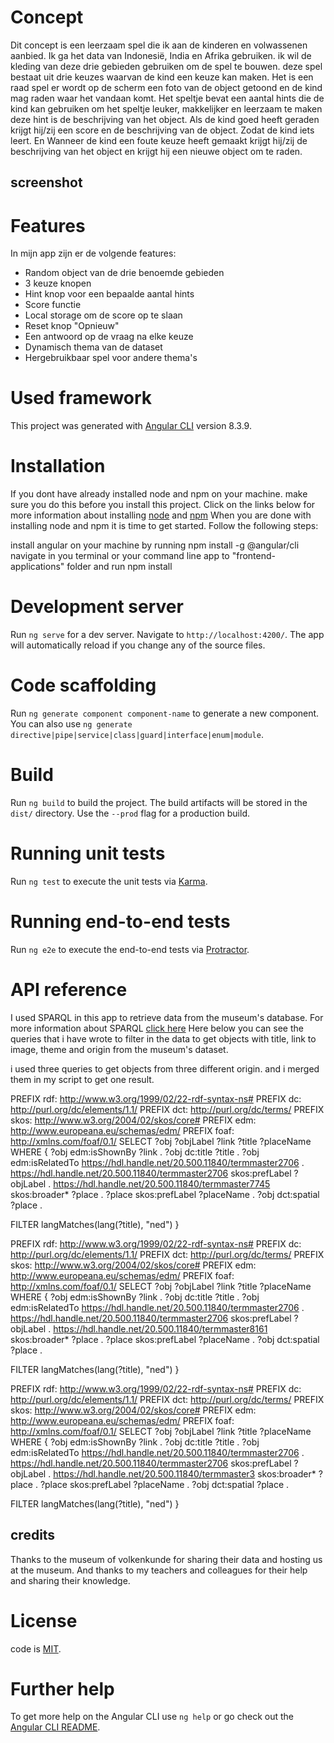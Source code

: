 # Concept
Dit concept is een leerzaam spel die ik aan de kinderen en volwassenen aanbied. Ik ga het data van Indonesië, India en Afrika gebruiken. ik wil de kleding van deze drie gebieden gebruiken om de spel te bouwen. deze spel bestaat uit drie keuzes waarvan de kind een keuze kan maken. Het is een raad spel er wordt op de scherm een foto van de object getoond en de kind mag raden waar het vandaan komt. Het speltje bevat een aantal hints die de kind kan gebruiken om het speltje leuker, makkelijker en leerzaam te maken deze hint is de beschrijving van het object. Als de kind goed heeft geraden krijgt hij/zij een score en de beschrijving van de object. Zodat de kind iets leert. En Wanneer de kind een foute keuze heeft gemaakt krijgt hij/zij de beschrijving van het object en krijgt hij een nieuwe object om te raden.

## screenshot

# Features
In mijn app zijn er de volgende features:
* Random object van de drie benoemde gebieden
* 3 keuze knopen 
* Hint knop voor een bepaalde aantal hints
* Score functie
* Local storage om de score op te slaan
* Reset knop "Opnieuw"
* Een antwoord op de vraag na elke keuze
* Dynamisch thema van de dataset 
* Hergebruikbaar spel voor andere thema's 

# Used framework
This project was generated with [Angular CLI](https://github.com/angular/angular-cli) version 8.3.9.

# Installation
If you dont have already installed node and npm on your machine. make sure you do this before you install this project. Click on the links below for more information about installing [node](https://nodejs.org/en/) and [npm](https://www.npmjs.com)
When you are done with installing node and npm it is time to get started. Follow the following steps:

install angular on your machine by running npm install -g @angular/cli
navigate in you terminal or your command line app to "frontend-applications" folder and run npm install

# Development server

Run `ng serve` for a dev server. Navigate to `http://localhost:4200/`. The app will automatically reload if you change any of the source files.

# Code scaffolding

Run `ng generate component component-name` to generate a new component. You can also use `ng generate directive|pipe|service|class|guard|interface|enum|module`.

# Build

Run `ng build` to build the project. The build artifacts will be stored in the `dist/` directory. Use the `--prod` flag for a production build.

# Running unit tests

Run `ng test` to execute the unit tests via [Karma](https://karma-runner.github.io).

# Running end-to-end tests

Run `ng e2e` to execute the end-to-end tests via [Protractor](http://www.protractortest.org/).

# API reference
I used SPARQL in this app to retrieve data from the museum's database. For more information about SPARQL [click here](https://nl.wikipedia.org/wiki/SPARQL)
Here below you can see the queries that i have wrote to filter in the data to get objects with title, link to image, theme and origin from the museum's dataset.

i used three queries to get objects from three different origin. and i merged them in my script to get one result.

PREFIX rdf: <http://www.w3.org/1999/02/22-rdf-syntax-ns#>
PREFIX dc: <http://purl.org/dc/elements/1.1/>
PREFIX dct: <http://purl.org/dc/terms/>
PREFIX skos: <http://www.w3.org/2004/02/skos/core#>
PREFIX edm: <http://www.europeana.eu/schemas/edm/>
PREFIX foaf: <http://xmlns.com/foaf/0.1/>
SELECT ?obj ?objLabel ?link ?title ?placeName  WHERE {
  ?obj edm:isShownBy ?link .
  ?obj dc:title ?title .
  ?obj edm:isRelatedTo <https://hdl.handle.net/20.500.11840/termmaster2706> .
  <https://hdl.handle.net/20.500.11840/termmaster2706> skos:prefLabel ?objLabel .
  <https://hdl.handle.net/20.500.11840/termmaster7745> skos:broader* ?place .
  ?place skos:prefLabel ?placeName .
  ?obj dct:spatial ?place .
  
  FILTER langMatches(lang(?title), "ned")
} 

PREFIX rdf: <http://www.w3.org/1999/02/22-rdf-syntax-ns#>
PREFIX dc: <http://purl.org/dc/elements/1.1/>
PREFIX dct: <http://purl.org/dc/terms/>
PREFIX skos: <http://www.w3.org/2004/02/skos/core#>
PREFIX edm: <http://www.europeana.eu/schemas/edm/>
PREFIX foaf: <http://xmlns.com/foaf/0.1/>
SELECT ?obj ?objLabel ?link ?title ?placeName  WHERE {
  ?obj edm:isShownBy ?link .
  ?obj dc:title ?title .
  ?obj edm:isRelatedTo <https://hdl.handle.net/20.500.11840/termmaster2706> .
  <https://hdl.handle.net/20.500.11840/termmaster2706> skos:prefLabel ?objLabel .
  <https://hdl.handle.net/20.500.11840/termmaster8161> skos:broader* ?place .
  ?place skos:prefLabel ?placeName .
  ?obj dct:spatial ?place .
  
  FILTER langMatches(lang(?title), "ned")
} 

PREFIX rdf: <http://www.w3.org/1999/02/22-rdf-syntax-ns#>
PREFIX dc: <http://purl.org/dc/elements/1.1/>
PREFIX dct: <http://purl.org/dc/terms/>
PREFIX skos: <http://www.w3.org/2004/02/skos/core#>
PREFIX edm: <http://www.europeana.eu/schemas/edm/>
PREFIX foaf: <http://xmlns.com/foaf/0.1/>
SELECT ?obj ?objLabel ?link ?title ?placeName  WHERE {
  ?obj edm:isShownBy ?link .
  ?obj dc:title ?title .
  ?obj edm:isRelatedTo <https://hdl.handle.net/20.500.11840/termmaster2706> .
  <https://hdl.handle.net/20.500.11840/termmaster2706> skos:prefLabel ?objLabel .
  <https://hdl.handle.net/20.500.11840/termmaster3> skos:broader* ?place .
  ?place skos:prefLabel ?placeName .
  ?obj dct:spatial ?place .
  
  FILTER langMatches(lang(?title), "ned")
} 
  

## credits
Thanks to the museum of volkenkunde for sharing their data and hosting us at the museum. And thanks to my teachers and colleagues for their help and sharing their knowledge.

# License
code is [MIT](https://github.com/MohamadAlGhorani/frontend-applications/blob/master/LICENSE).

# Further help

To get more help on the Angular CLI use `ng help` or go check out the [Angular CLI README](https://github.com/angular/angular-cli/blob/master/README.md).
